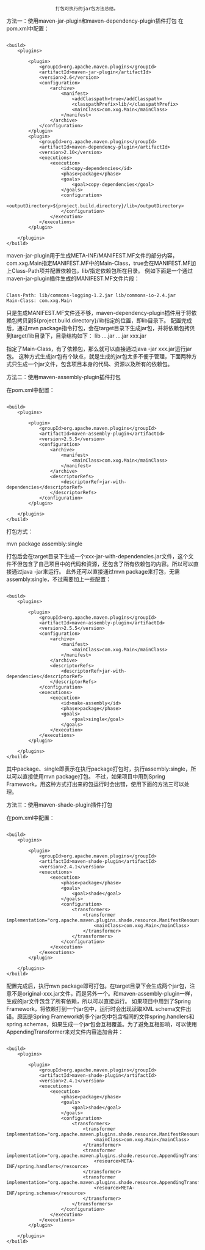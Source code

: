                       打包可执行的jar包方法总结。

方法一：使用maven-jar-plugin和maven-dependency-plugin插件打包
在pom.xml中配置：

```

<build>  
    <plugins>  

        <plugin>  
            <groupId>org.apache.maven.plugins</groupId>  
            <artifactId>maven-jar-plugin</artifactId>  
            <version>2.6</version>  
            <configuration>  
                <archive>  
                    <manifest>  
                        <addClasspath>true</addClasspath>  
                        <classpathPrefix>lib/</classpathPrefix>  
                        <mainClass>com.xxg.Main</mainClass>  
                    </manifest>  
                </archive>  
            </configuration>  
        </plugin>  
        <plugin>  
            <groupId>org.apache.maven.plugins</groupId>  
            <artifactId>maven-dependency-plugin</artifactId>  
            <version>2.10</version>  
            <executions>  
                <execution>  
                    <id>copy-dependencies</id>  
                    <phase>package</phase>  
                    <goals>  
                        <goal>copy-dependencies</goal>  
                    </goals>  
                    <configuration>  
                        <outputDirectory>${project.build.directory}/lib</outputDirectory>  
                    </configuration>  
                </execution>  
            </executions>  
        </plugin>  

    </plugins>  
</build>

```

maven-jar-plugin用于生成META-INF/MANIFEST.MF文件的部分内容，<mainClass>com.xxg.Main</mainClass>指定MANIFEST.MF中的Main-Class，<addClasspath>true</addClasspath>会在MANIFEST.MF加上Class-Path项并配置依赖包，<classpathPrefix>lib/</classpathPrefix>指定依赖包所在目录。
例如下面是一个通过maven-jar-plugin插件生成的MANIFEST.MF文件片段：

```

Class-Path: lib/commons-logging-1.2.jar lib/commons-io-2.4.jar  
Main-Class: com.xxg.Main  

```
只是生成MANIFEST.MF文件还不够，maven-dependency-plugin插件用于将依赖包拷贝到<outputDirectory>${project.build.directory}/lib</outputDirectory>指定的位置，即lib目录下。
配置完成后，通过mvn package指令打包，会在target目录下生成jar包，并将依赖包拷贝到target/lib目录下，目录结构如下：
lib
    ....jar
    ....jar
xxx.jar


指定了Main-Class，有了依赖包，那么就可以直接通过java -jar xxx.jar运行jar包。
这种方式生成jar包有个缺点，就是生成的jar包太多不便于管理，下面两种方式只生成一个jar文件，包含项目本身的代码、资源以及所有的依赖包。



方法二：使用maven-assembly-plugin插件打包

在pom.xml中配置：

```

<build>  
    <plugins>  

        <plugin>  
            <groupId>org.apache.maven.plugins</groupId>  
            <artifactId>maven-assembly-plugin</artifactId>  
            <version>2.5.5</version>  
            <configuration>  
                <archive>  
                    <manifest>  
                        <mainClass>com.xxg.Main</mainClass>  
                    </manifest>  
                </archive>  
                <descriptorRefs>  
                    <descriptorRef>jar-with-dependencies</descriptorRef>  
                </descriptorRefs>  
            </configuration>  
        </plugin>  

    </plugins>  
</build>  

```
打包方式：

mvn package assembly:single  

打包后会在target目录下生成一个xxx-jar-with-dependencies.jar文件，这个文件不但包含了自己项目中的代码和资源，还包含了所有依赖包的内容。所以可以直接通过java -jar来运行。
此外还可以直接通过mvn package来打包，无需assembly:single，不过需要加上一些配置：

```

<build>  
    <plugins>  

        <plugin>  
            <groupId>org.apache.maven.plugins</groupId>  
            <artifactId>maven-assembly-plugin</artifactId>  
            <version>2.5.5</version>  
            <configuration>  
                <archive>  
                    <manifest>  
                        <mainClass>com.xxg.Main</mainClass>  
                    </manifest>  
                </archive>  
                <descriptorRefs>  
                    <descriptorRef>jar-with-dependencies</descriptorRef>  
                </descriptorRefs>  
            </configuration>  
            <executions>  
                <execution>  
                    <id>make-assembly</id>  
                    <phase>package</phase>  
                    <goals>  
                        <goal>single</goal>  
                    </goals>  
                </execution>  
            </executions>  
        </plugin>  

    </plugins>  
</build>

```

其中<phase>package</phase>、<goal>single</goal>即表示在执行package打包时，执行assembly:single，所以可以直接使用mvn package打包。
不过，如果项目中用到Spring Framework，用这种方式打出来的包运行时会出错，使用下面的方法三可以处理。


方法三：使用maven-shade-plugin插件打包

在pom.xml中配置：
```

<build>  
    <plugins>  

        <plugin>  
            <groupId>org.apache.maven.plugins</groupId>  
            <artifactId>maven-shade-plugin</artifactId>  
            <version>2.4.1</version>  
            <executions>  
                <execution>  
                    <phase>package</phase>  
                    <goals>  
                        <goal>shade</goal>  
                    </goals>  
                    <configuration>  
                        <transformers>  
                            <transformer implementation="org.apache.maven.plugins.shade.resource.ManifestResourceTransformer">  
                                <mainClass>com.xxg.Main</mainClass>  
                            </transformer>  
                        </transformers>  
                    </configuration>  
                </execution>  
            </executions>  
        </plugin>  

    </plugins>  
</build>  

```
配置完成后，执行mvn package即可打包。在target目录下会生成两个jar包，注意不是original-xxx.jar文件，而是另外一个。和maven-assembly-plugin一样，生成的jar文件包含了所有依赖，所以可以直接运行。
如果项目中用到了Spring Framework，将依赖打到一个jar包中，运行时会出现读取XML schema文件出错。原因是Spring Framework的多个jar包中包含相同的文件spring.handlers和spring.schemas，如果生成一个jar包会互相覆盖。为了避免互相影响，可以使用AppendingTransformer来对文件内容追加合并：
```

<build>  
    <plugins>  

        <plugin>  
            <groupId>org.apache.maven.plugins</groupId>  
            <artifactId>maven-shade-plugin</artifactId>  
            <version>2.4.1</version>  
            <executions>  
                <execution>  
                    <phase>package</phase>  
                    <goals>  
                        <goal>shade</goal>  
                    </goals>  
                    <configuration>  
                        <transformers>  
                            <transformer implementation="org.apache.maven.plugins.shade.resource.ManifestResourceTransformer">  
                                <mainClass>com.xxg.Main</mainClass>  
                            </transformer>  
                            <transformer implementation="org.apache.maven.plugins.shade.resource.AppendingTransformer">  
                                <resource>META-INF/spring.handlers</resource>  
                            </transformer>  
                            <transformer implementation="org.apache.maven.plugins.shade.resource.AppendingTransformer">  
                                <resource>META-INF/spring.schemas</resource>  
                            </transformer>  
                        </transformers>  
                    </configuration>  
                </execution>  
            </executions>  
        </plugin>  

    </plugins>  
</build>  

```
